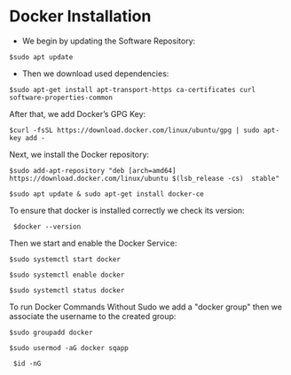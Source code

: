 # Docker Installation
- We begin by updating the Software Repository: </br>

`$sudo apt update` </br>

- Then we download used dependencies: </br>

`$sudo apt-get install apt-transport-https ca-certificates curl software-properties-common` </br>

After that, we add Docker’s GPG Key: </br>

`$curl -fsSL https://download.docker.com/linux/ubuntu/gpg | sudo apt-key add -` </br>

Next, we install the Docker repository: </br>

`$sudo add-apt-repository "deb [arch=amd64] https://download.docker.com/linux/ubuntu $(lsb_release -cs)  stable"` </br>

`$sudo apt update & sudo apt-get install docker-ce` </br>

To ensure that docker is installed correctly we check its version: </br>

` $docker --version` </br>

Then we start and enable the Docker Service: </br>

`$sudo systemctl start docker` </br>

`$sudo systemctl enable docker` </br>

`$sudo systemctl status docker` </br>

To run Docker Commands Without Sudo we add a "docker group" then we associate the username to the created group: </br>

`$sudo groupadd docker` </br>

`$sudo usermod -aG docker sqapp` </br>

` $id -nG` </br>
